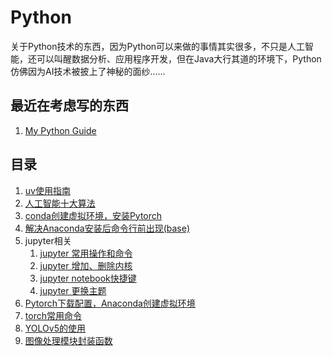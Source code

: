 # Python

关于Python技术的东西，因为Python可以来做的事情其实很多，不只是人工智能，还可以叫醒数据分析、应用程序开发，但在Java大行其道的环境下，Python仿佛因为AI技术被披上了神秘的面纱……

## 最近在考虑写的东西

1. [My Python Guide](./My%20Python%20Guide.md)


## 目录

1. [uv使用指南](./uv使用指南.md)
2. [人工智能十大算法](./人工智能十大算法.md)
3. [conda创建虚拟环境，安装Pytorch](./conda创建虚拟环境，安装Pytorch.md)
4. [解决Anaconda安装后命令行前出现(base)](./解决Anaconda安装后命令行前出现(base).md)
5. jupyter相关
   1. [jupyter 常用操作和命令](./jupyter常用操作和命令.md)
   2. [jupyter 增加、删除内核](./jupyter增加、删除内核.md)
   3. <a href="jupyter notebook快捷键">jupyter notebook快捷键</a>
   4. [jupyter 更换主题](./jupyter更换主题.md)
6. [Pytorch下载配置，Anaconda创建虚拟环境](./Pytorch下载配置，Anaconda创建虚拟环境.md)
7. [torch常用命令](./torch常用命令.md)
8. [YOLOv5的使用](./YOLOv5的使用.md)
9. [图像处理模块封装函数](./图像处理模块封装函数.md)



